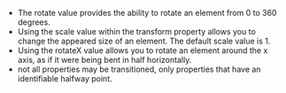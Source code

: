 * The rotate value provides the ability to rotate an element from 0 to 360 degrees.
* Using the scale value within the transform property allows you to change the appeared size of an element. The default scale value is 1.
* Using the rotateX value allows you to rotate an element around the x axis, as if it were being bent in half horizontally.
* not all properties may be transitioned, only properties that have an identifiable halfway point.
